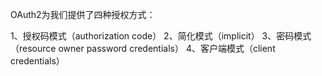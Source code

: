 OAuth2为我们提供了四种授权方式：

1、授权码模式（authorization code）
2、简化模式（implicit）
3、密码模式（resource owner password credentials）
4、客户端模式（client credentials）